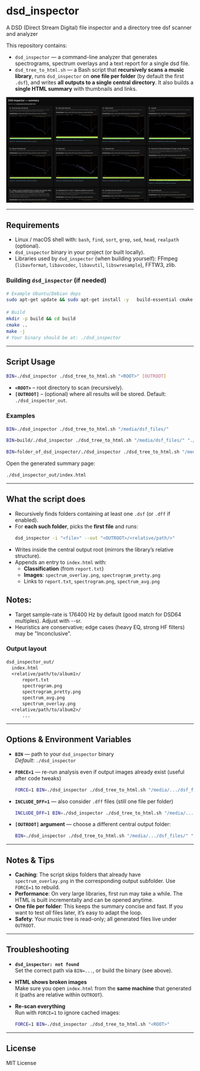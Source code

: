 # dsd_inspector

A DSD (Direct Stream Digital) file inspector and a directory tree dsf scanner and analyzer

This repository contains:

- `dsd_inspector` — a command-line analyzer that generates spectrograms, spectrum overlays and a text report for a single dsd file.
- `dsd_tree_to_html.sh` — a Bash script that **recursively scans a music library**, runs `dsd_inspector` on **one file per folder** (by default the first `.dsf`), and writes **all outputs to a single central directory**. It also builds a **single HTML summary** with thumbnails and links.

<p align="center">
  <img src="README.png" alt="dsd_tree_to_html.sh output" >
</p>

---

## Requirements

- Linux / macOS shell with: `bash`, `find`, `sort`, `grep`, `sed`, `head`, `realpath` (optional).
- `dsd_inspector` binary in your project (or built locally).
- Libraries used by `dsd_inspector` (when building yourself): FFmpeg (`libavformat`, `libavcodec`, `libavutil`, `libswresample`), FFTW3, zlib.

### Building `dsd_inspector` (if needed)

```bash
# Example Ubuntu/Debian deps
sudo apt-get update && sudo apt-get install -y   build-essential cmake pkg-config   libfftw3-dev zlib1g-dev   libavformat-dev libavcodec-dev libavutil-dev libswresample-dev

# Build
mkdir -p build && cd build
cmake ..
make -j
# Your binary should be at: ./dsd_inspector
```

---

## Script Usage

```bash
BIN=./dsd_inspector ./dsd_tree_to_html.sh "<ROOT>" [OUTROOT]
```

- **`<ROOT>`** – root directory to scan (recursively).
- **`[OUTROOT]`** – (optional) where all results will be stored. Default: `./dsd_inspector_out`.

### Examples

```bash
BIN=./dsd_inspector ./dsd_tree_to_html.sh "/media/dsf_files/"
```
```bash
BIN=build/./dsd_inspector ./dsd_tree_to_html.sh "/media/dsf_files/" "./dsd_inspecor_output"
```
```bash
BIN=folder_of_dsd_inspector/./dsd_inspector ./dsd_tree_to_html.sh "/media/dsf_files/"
```

Open the generated summary page:

```bash
./dsd_inspector_out/index.html
```

---

## What the script does

- Recursively finds folders containing at least one `.dsf` (or `.dff` if enabled).
- For **each such folder**, picks the **first file** and runs:
  ```bash
  dsd_inspector -i "<file>" --out "<OUTROOT>/<relative/path/>"
  ```
- Writes inside the central output root (mirrors the library’s relative structure).
- Appends an entry to `index.html` with:
  - **Classification** (from `report.txt`)
  - **Images**: `spectrum_overlay.png`, `spectrogram_pretty.png`
  - Links to `report.txt`, `spectrogram.png`, `spectrum_avg.png`

## Notes:
- Target sample-rate is 176400 Hz by default (good match for DSD64 multiples). Adjust with --sr.
- Heuristics are conservative; edge cases (heavy EQ, strong HF filters) may be "Inconclusive".

### Output layout

```
dsd_inspector_out/
  index.html
  <relative/path/to/album1>/
      report.txt
      spectrogram.png
      spectrogram_pretty.png
      spectrum_avg.png
      spectrum_overlay.png
  <relative/path/to/album2>/
      ...
```

---

## Options & Environment Variables

- **`BIN`** — path to your `dsd_inspector` binary  
  _Default_: `./dsd_inspector`

- **`FORCE=1`** — re-run analysis even if output images already exist (useful after code tweaks)
  ```bash
  FORCE=1 BIN=./dsd_inspector ./dsd_tree_to_html.sh "/media/.../dsf_files/"
  ```

- **`INCLUDE_DFF=1`** — also consider `.dff` files (still one file per folder)
  ```bash
  INCLUDE_DFF=1 BIN=./dsd_inspector ./dsd_tree_to_html.sh "/media/.../dsf_files/"
  ```

- **`[OUTROOT]` argument** — choose a different central output folder:
  ```bash
  BIN=./dsd_inspector ./dsd_tree_to_html.sh "/media/.../dsf_files/" "/tmp/my_dsd_out"
  ```

---

## Notes & Tips

- **Caching**: The script skips folders that already have `spectrum_overlay.png` in the corresponding output subfolder. Use `FORCE=1` to rebuild.
- **Performance**: On very large libraries, first run may take a while. The HTML is built incrementally and can be opened anytime.
- **One file per folder**: This keeps the summary concise and fast. If you want to test _all_ files later, it’s easy to adapt the loop.
- **Safety**: Your music tree is read-only; all generated files live under `OUTROOT`.

---

## Troubleshooting

- **`dsd_inspector: not found`**  
  Set the correct path via `BIN=...`, or build the binary (see above).

- **HTML shows broken images**  
  Make sure you open `index.html` from the **same machine** that generated it (paths are relative within `OUTROOT`).

- **Re-scan everything**  
  Run with `FORCE=1` to ignore cached images:
  ```bash
  FORCE=1 BIN=./dsd_inspector ./dsd_tree_to_html.sh "<ROOT>"
  ```

---

## License

MIT License
